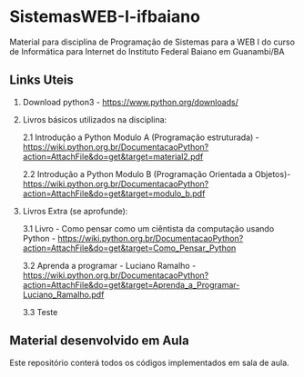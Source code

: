 # SistemasWEB-I-ifbaiano
Material para disciplina de Programação de Sistemas para a WEB I do curso de Informática para Internet do Instituto Federal Baiano em Guanambi/BA

## Links Uteis
1. Download python3 - https://www.python.org/downloads/

2. Livros básicos utilizados na disciplina:

    2.1 Introdução a Python Modulo A (Programação estruturada) - https://wiki.python.org.br/DocumentacaoPython?action=AttachFile&do=get&target=material2.pdf

    2.2 Introdução a Python Modulo B (Programação Orientada a Objetos)- https://wiki.python.org.br/DocumentacaoPython?action=AttachFile&do=get&target=modulo_b.pdf

3. Livros Extra (se aprofunde):

    3.1 Livro - Como pensar como um ciêntista da computação usando Python - https://wiki.python.org.br/DocumentacaoPython?action=AttachFile&do=get&target=Como_Pensar_Python

    3.2 Aprenda a programar - Luciano Ramalho - https://wiki.python.org.br/DocumentacaoPython?action=AttachFile&do=get&target=Aprenda_a_Programar-Luciano_Ramalho.pdf

    3.3 Teste
    
## Material desenvolvido em Aula
Este repositório conterá todos os códigos implementados em sala de aula.

